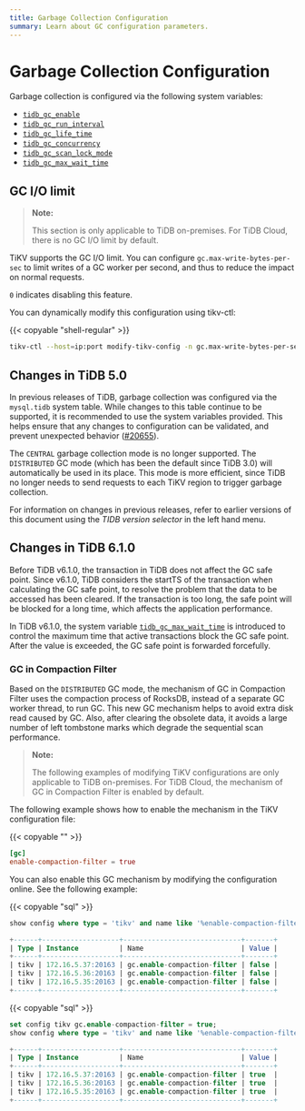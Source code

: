 ```yaml
---
title: Garbage Collection Configuration
summary: Learn about GC configuration parameters.
---
```


# Garbage Collection Configuration

Garbage collection is configured via the following system variables:

* [`tidb_gc_enable`](/system-variables.md#tidb_gc_enable-new-in-v50)
* [`tidb_gc_run_interval`](/system-variables.md#tidb_gc_run_interval-new-in-v50)
* [`tidb_gc_life_time`](/system-variables.md#tidb_gc_life_time-new-in-v50)
* [`tidb_gc_concurrency`](/system-variables.md#tidb_gc_concurrency-new-in-v50)
* [`tidb_gc_scan_lock_mode`](/system-variables.md#tidb_gc_scan_lock_mode-new-in-v50)
* [`tidb_gc_max_wait_time`](/system-variables.md#tidb_gc_max_wait_time-new-in-v610)

## GC I/O limit

<CustomContent platform="tidb-cloud">

> **Note:**
>
> This section is only applicable to TiDB on-premises. For TiDB Cloud, there is no GC I/O limit by default.

</CustomContent>

TiKV supports the GC I/O limit. You can configure `gc.max-write-bytes-per-sec` to limit writes of a GC worker per second, and thus to reduce the impact on normal requests.

`0` indicates disabling this feature.

You can dynamically modify this configuration using tikv-ctl:

{{< copyable "shell-regular" >}}

```bash
tikv-ctl --host=ip:port modify-tikv-config -n gc.max-write-bytes-per-sec -v 10MB
```

## Changes in TiDB 5.0

In previous releases of TiDB, garbage collection was configured via the `mysql.tidb` system table. While changes to this table continue to be supported, it is recommended to use the system variables provided. This helps ensure that any changes to configuration can be validated, and prevent unexpected behavior ([#20655](https://github.com/pingcap/tidb/issues/20655)).

The `CENTRAL` garbage collection mode is no longer supported. The `DISTRIBUTED` GC mode (which has been the default since TiDB 3.0) will automatically be used in its place. This mode is more efficient, since TiDB no longer needs to send requests to each TiKV region to trigger garbage collection.

For information on changes in previous releases, refer to earlier versions of this document using the _TIDB version selector_ in the left hand menu.

## Changes in TiDB 6.1.0

Before TiDB v6.1.0, the transaction in TiDB does not affect the GC safe point. Since v6.1.0, TiDB considers the startTS of the transaction when calculating the GC safe point, to resolve the problem that the data to be accessed has been cleared. If the transaction is too long, the safe point will be blocked for a long time, which affects the application performance.

In TiDB v6.1.0, the system variable [`tidb_gc_max_wait_time`](/system-variables.md#tidb_gc_max_wait_time-new-in-v610) is introduced to control the maximum time that active transactions block the GC safe point. After the value is exceeded, the GC safe point is forwarded forcefully.

### GC in Compaction Filter

Based on the `DISTRIBUTED` GC mode, the mechanism of GC in Compaction Filter uses the compaction process of RocksDB, instead of a separate GC worker thread, to run GC. This new GC mechanism helps to avoid extra disk read caused by GC. Also, after clearing the obsolete data, it avoids a large number of left tombstone marks which degrade the sequential scan performance.

<CustomContent platform="tidb-cloud">

> **Note:**
>
> The following examples of modifying TiKV configurations are only applicable to TiDB on-premises. For TiDB Cloud, the mechanism of GC in Compaction Filter is enabled by default.

</CustomContent>

The following example shows how to enable the mechanism in the TiKV configuration file:

{{< copyable "" >}}

```toml
[gc]
enable-compaction-filter = true
```

You can also enable this GC mechanism by modifying the configuration online. See the following example:

{{< copyable "sql" >}}

```sql
show config where type = 'tikv' and name like '%enable-compaction-filter%';
```

```sql
+------+-------------------+-----------------------------+-------+
| Type | Instance          | Name                        | Value |
+------+-------------------+-----------------------------+-------+
| tikv | 172.16.5.37:20163 | gc.enable-compaction-filter | false |
| tikv | 172.16.5.36:20163 | gc.enable-compaction-filter | false |
| tikv | 172.16.5.35:20163 | gc.enable-compaction-filter | false |
+------+-------------------+-----------------------------+-------+
```

{{< copyable "sql" >}}

```sql
set config tikv gc.enable-compaction-filter = true;
show config where type = 'tikv' and name like '%enable-compaction-filter%';
```

```sql
+------+-------------------+-----------------------------+-------+
| Type | Instance          | Name                        | Value |
+------+-------------------+-----------------------------+-------+
| tikv | 172.16.5.37:20163 | gc.enable-compaction-filter | true  |
| tikv | 172.16.5.36:20163 | gc.enable-compaction-filter | true  |
| tikv | 172.16.5.35:20163 | gc.enable-compaction-filter | true  |
+------+-------------------+-----------------------------+-------+
```